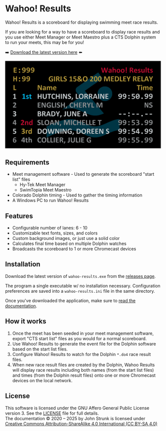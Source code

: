 # Wahoo! Results

Wahoo! Results is a scoreboard for displaying swimming meet race results.

If you are looking for a way to have a scoreboard to display race results and
you use either Meet Manager or Meet Maestro plus a CTS Dolphin system to run
your meets, this may be for you!

:arrow_right: [Download the latest version
here](https://github.com/JohnStrunk/wahoo-results/releases/latest) :arrow_left:

![Example scoreboard](docs/images/demo1.png)

## Requirements

- Meet management software - Used to generate the scoreboard "start list" files
  - Hy-Tek Meet Manager
  - SwimTopia Meet Maestro
- Colorado Dolphin timing - Used to gather the timing information
- A Windows PC to run Wahoo! Results

## Features

- Configurable number of lanes: 6 - 10
- Customizable text fonts, sizes, and colors
- Custom background images, or just use a solid color
- Calculates final time based on multiple Dolphin watches
- Broadcasts the scoreboard to 1 or more Chromecast devices

## Installation

Download the latest version of `wahoo-results.exe` from the [releases
page](https://github.com/JohnStrunk/wahoo-results/releases).

The program a single executable w/ no installation necessary. Configuration
preferences are saved into a `wahoo-results.ini` file in the same directory.

Once you've downloaded the application, make sure to [read the
documentation](https://wahoo-results.com/).

## How it works

1. Once the meet has been seeded in your meet management software, export "CTS
   start list" files as you would for a normal scoreboard.
1. Use Wahoo! Results to generate the event file for the Dolphin software
   based on the start list files.
1. Configure Wahoo! Results to watch for the Dolphin `*.do4` race result
   files.
1. When new race result files are created by the Dolphin, Wahoo Results will
   display race results including both names (from the start list files) and
   times (from the Dolphin result files) onto one or more Chromecast devices
   on the local network.

## License

This software is licensed under the GNU Affero General Public License
version 3. See the [LICENSE](LICENSE) file for full details.  
The documentation &copy; 2020 &ndash; 2025 by John Strunk is licensed under
[Creative Commons Attribution-ShareAlike 4.0 International (CC BY-SA
4.0)](http://creativecommons.org/licenses/by-sa/4.0/)
